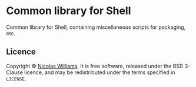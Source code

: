 # Common library for Shell

Common library for Shell, containing miscellaneous scripts for packaging, etc.


## Licence

Copyright © [Nicolas Williams](https://tiredpixel.com). It is free software, released under the BSD 3-Clause licence, and may be redistributed under the terms specified in `LICENSE`.
